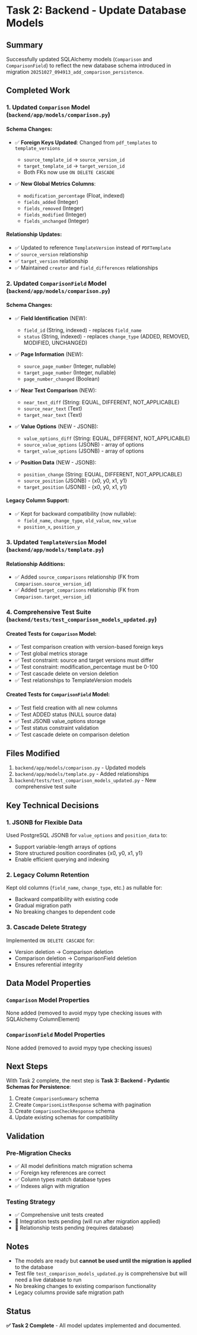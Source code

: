 # Task 2: Backend - Update Database Models

## Summary

Successfully updated SQLAlchemy models (`Comparison` and `ComparisonField`) to reflect the new database schema introduced in migration `20251027_094913_add_comparison_persistence`.

## Completed Work

### 1. Updated `Comparison` Model (`backend/app/models/comparison.py`)

#### Schema Changes:

- ✅ **Foreign Keys Updated**: Changed from `pdf_templates` to `template_versions`

  - `source_template_id` → `source_version_id`
  - `target_template_id` → `target_version_id`
  - Both FKs now use `ON DELETE CASCADE`

- ✅ **New Global Metrics Columns**:
  - `modification_percentage` (Float, indexed)
  - `fields_added` (Integer)
  - `fields_removed` (Integer)
  - `fields_modified` (Integer)
  - `fields_unchanged` (Integer)

#### Relationship Updates:

- ✅ Updated to reference `TemplateVersion` instead of `PDFTemplate`
- ✅ `source_version` relationship
- ✅ `target_version` relationship
- ✅ Maintained `creator` and `field_differences` relationships

### 2. Updated `ComparisonField` Model (`backend/app/models/comparison.py`)

#### Schema Changes:

- ✅ **Field Identification** (NEW):

  - `field_id` (String, indexed) - replaces `field_name`
  - `status` (String, indexed) - replaces `change_type` (ADDED, REMOVED, MODIFIED, UNCHANGED)

- ✅ **Page Information** (NEW):

  - `source_page_number` (Integer, nullable)
  - `target_page_number` (Integer, nullable)
  - `page_number_changed` (Boolean)

- ✅ **Near Text Comparison** (NEW):

  - `near_text_diff` (String: EQUAL, DIFFERENT, NOT_APPLICABLE)
  - `source_near_text` (Text)
  - `target_near_text` (Text)

- ✅ **Value Options** (NEW - JSONB):

  - `value_options_diff` (String: EQUAL, DIFFERENT, NOT_APPLICABLE)
  - `source_value_options` (JSONB) - array of options
  - `target_value_options` (JSONB) - array of options

- ✅ **Position Data** (NEW - JSONB):
  - `position_change` (String: EQUAL, DIFFERENT, NOT_APPLICABLE)
  - `source_position` (JSONB) - {x0, y0, x1, y1}
  - `target_position` (JSONB) - {x0, y0, x1, y1}

#### Legacy Column Support:

- ✅ Kept for backward compatibility (now nullable):
  - `field_name`, `change_type`, `old_value`, `new_value`
  - `position_x`, `position_y`

### 3. Updated `TemplateVersion` Model (`backend/app/models/template.py`)

#### Relationship Additions:

- ✅ Added `source_comparisons` relationship (FK from `Comparison.source_version_id`)
- ✅ Added `target_comparisons` relationship (FK from `Comparison.target_version_id`)

### 4. Comprehensive Test Suite (`backend/tests/test_comparison_models_updated.py`)

#### Created Tests for `Comparison` Model:

- ✅ Test comparison creation with version-based foreign keys
- ✅ Test global metrics storage
- ✅ Test constraint: source and target versions must differ
- ✅ Test constraint: modification_percentage must be 0-100
- ✅ Test cascade delete on version deletion
- ✅ Test relationships to TemplateVersion models

#### Created Tests for `ComparisonField` Model:

- ✅ Test field creation with all new columns
- ✅ Test ADDED status (NULL source data)
- ✅ Test JSONB value_options storage
- ✅ Test status constraint validation
- ✅ Test cascade delete on comparison deletion

## Files Modified

1. `backend/app/models/comparison.py` - Updated models
2. `backend/app/models/template.py` - Added relationships
3. `backend/tests/test_comparison_models_updated.py` - New comprehensive test suite

## Key Technical Decisions

### 1. JSONB for Flexible Data

Used PostgreSQL JSONB for `value_options` and `position_data` to:

- Support variable-length arrays of options
- Store structured position coordinates {x0, y0, x1, y1}
- Enable efficient querying and indexing

### 2. Legacy Column Retention

Kept old columns (`field_name`, `change_type`, etc.) as nullable for:

- Backward compatibility with existing code
- Gradual migration path
- No breaking changes to dependent code

### 3. Cascade Delete Strategy

Implemented `ON DELETE CASCADE` for:

- Version deletion → Comparison deletion
- Comparison deletion → ComparisonField deletion
- Ensures referential integrity

## Data Model Properties

### `Comparison` Model Properties

None added (removed to avoid mypy type checking issues with SQLAlchemy ColumnElement)

### `ComparisonField` Model Properties

None added (removed to avoid mypy type checking issues)

## Next Steps

With Task 2 complete, the next step is **Task 3: Backend - Pydantic Schemas for Persistence**:

1. Create `ComparisonSummary` schema
2. Create `ComparisonListResponse` schema with pagination
3. Create `ComparisonCheckResponse` schema
4. Update existing schemas for compatibility

## Validation

### Pre-Migration Checks

- ✅ All model definitions match migration schema
- ✅ Foreign key references are correct
- ✅ Column types match database types
- ✅ Indexes align with migration

### Testing Strategy

- ✅ Comprehensive unit tests created
- 🔲 Integration tests pending (will run after migration applied)
- 🔲 Relationship tests pending (requires database)

## Notes

- The models are ready but **cannot be used until the migration is applied** to the database
- Test file `test_comparison_models_updated.py` is comprehensive but will need a live database to run
- No breaking changes to existing comparison functionality
- Legacy columns provide safe migration path

## Status

**✅ Task 2 Complete** - All model updates implemented and documented.
